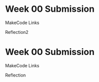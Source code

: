 # Week 00 Submission

MakeCode Links

Reflection2

# Week 00 Submission

MakeCode Links

Reflection
